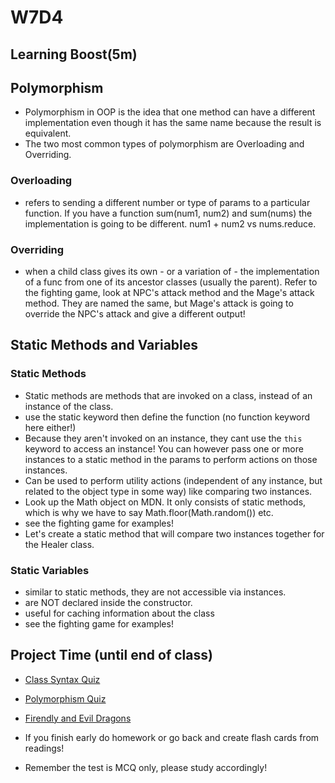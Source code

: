 # W7D4

## Learning Boost(5m)

## Polymorphism

- Polymorphism in OOP is the idea that one method can have a different implementation
even though it has the same name because the result is equivalent.
- The two most common types of polymorphism are Overloading and Overriding.

### Overloading

- refers to sending a different number or type of params to a particular function. If you have a function sum(num1, num2) and sum(nums) the implementation is going to be different. num1 + num2 vs nums.reduce.

### Overriding

- when a child class gives its own - or a variation of - the implementation of a func from one of its ancestor classes (usually the parent). Refer to the fighting game, look at NPC's attack method and the Mage's attack method. They are named the same, but Mage's attack is going to override the NPC's attack and give a different output!

## Static Methods and Variables

### Static Methods

- Static methods are methods that are invoked on a class, instead of an instance of the class.
- use the static keyword then define the function (no function keyword here either!)
- Because they aren't invoked on an instance, they cant use the `this` keyword to access an instance! You can however pass one or more instances to a static method in the params to perform actions on those instances.
- Can be used to perform utility actions (independent of any instance, but related to the object type in some way) like comparing two instances.
- Look up the Math object on MDN. It only consists of static methods, which is why we have to say Math.floor(Math.random()) etc.
- see the fighting game for examples!
- Let's create a static method that will compare two instances together for the Healer class.

### Static Variables

- similar to static methods, they are not accessible via instances.
- are NOT declared inside the constructor.
- useful for caching information about the class
- see the fighting game for examples!

## Project Time (until end of class)

- [Class Syntax Quiz](https://open.appacademy.io/learn/js-py---pt-may-2022-online/week-7---oop/class-syntax-ii-quiz)
- [Polymorphism Quiz](https://open.appacademy.io/learn/js-py---pt-may-2022-online/week-7---oop/polymorphism-quiz)

- [Firendly and Evil Dragons](https://open.appacademy.io/learn/js-py---pt-may-2022-online/week-7---oop/friendly-and-evil-dragons-phase-1-and-2)

- If you finish early do homework or go back and create flash cards from readings!
- Remember the test is MCQ only, please study accordingly!
